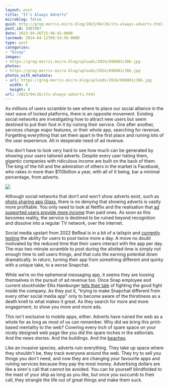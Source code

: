 ```yaml
---
layout: post
title: "It’s Always Adverts"
microblog: false
guid: http://greg-morris.micro.blog/2023/04/26/its-always-adverts.html
post_id: 3987987
date: 2023-04-26T15:46:42-0000
lastmod: 2024-04-12T09:54:58-0000
type: post
categories:
- "Essay"
images:
- https://greg-morris.micro.blog/uploads/2024/696801c38b.jpg
photos:
- https://greg-morris.micro.blog/uploads/2024/696801c38b.jpg
photos_with_metadata:
- url: https://greg-morris.micro.blog/uploads/2024/696801c38b.jpg
  width: 0
  height: 0
url: /2023/04/26/its-always-adverts.html
---
```

As millions of users scramble to see where to place our social alliance in the next wave of locked platforms, there is an opposite movement. Existing social networks are investigating how to attract new users but seem destined to put their foot in it by ruining their service. One after another, services change major features, or their whole app, searching for revenue. Forgetting everything that set them apart in the first place and ruining lots of the user experience. All in desperate need of ad revenue.

You don’t have to look very hard to see how much can be generated by showing your users tailored adverts. Despite every user hating them, gigantic companies with ridiculous income are built on the back of them. The king of the hill and the admiration of others in the market is Facebook, who rakes in more than $110billion a year, with all of it being, bar a minimal percentage, from adverts.

![](https://greg-morris.micro.blog/uploads/2024/696801c38b.jpg)

Although social networks that don’t and won’t show adverts exist, such as [photo sharing app Glass](https://glass.photo), there is no denying that showing adverts is vastly more profitable. You only need to look at Netflix and the realisation that [ad supported users provide more income](https://www.spglobal.com/marketintelligence/en/news-insights/latest-news-headlines/netflix-sees-advertising-business-generating-10-of-total-revenue-as-it-matures-73938137) than paid ones. As soon as this becomes reality, the service is destined to be ruined beyond recognition and dissolve into a regular TV network, over the internet.

Social media upstart from 2022 BeReal is in a bit of a tailspin and [currently testing](https://getmatter.com/email/23422113/?token=23422113%3AStzdEG76rMkxOLl_FX9Z-gRB4Xw) the ability for users to post twice more a day. A move no doubt motivated by the reduced time that their users interact with the app per day. The max two-minute scramble to post during the allotted time is simply not enough time to sell users things, and that cuts the earning potential down dramatically. In return, turning their app from something different and quirky with a unique take, to a worse Snapchat.

While we’re on the ephemeral messaging app, it seems they are loosing themselves in the pursuit of ad revenue too. Once Snap employee and current stockholder Ellis Hamburger [tells their tale](https://www.theverge.com/2023/4/18/23672769/social-media-inevitable-death-monetization-growth-hacks) of fighting the good fight inside the company. As they put it, “trying to make Snapchat different from every other social media app” only to become aware of the thirstiness as a death knell to what makes it great. As they search for more and more engagement, to show you more and more ads.

This isn't exclusive to mobile apps, either. Adverts have ruined the web as a whole for as long as most of us can remember. Why did we bring this print-based mentality to the web? Covering every inch of spare space on your nicely designed web page like you did the spare inches in the editorials. And the news stories. And the buildings. And the [beaches](https://www.thecooldown.com/green-business/boat-advertisements-beach-vacation-ad/).

Like an invasive species, adverts ruin everything. They take up space where they shouldn't be, they track everyone around the web. They try to sell you things you don't need, and now they are changing your favourite apps and ruining services because they pay the most money. Advertising dollars are like a siren's call that cannot be avoided. You can tie yourself blindfolded to the mast of your ship as long as you like, but once you succumb to their call, they strangle the life out of great things and make them suck.
